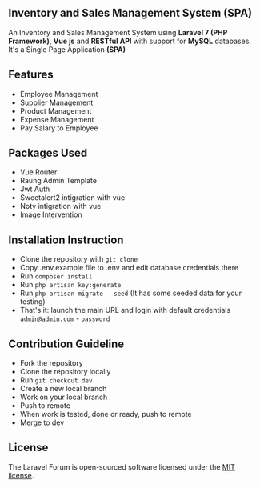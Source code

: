 ## Inventory and Sales Management System (SPA)
An Inventory and Sales Management System using __Laravel 7 (PHP Framework)__, __Vue js__ and __RESTful API__ with support for __MySQL__ databases. It's a Single Page Application __(SPA)__

## Features

- Employee Management
- Supplier Management
- Product Management
- Expense Management
- Pay Salary to Employee

## Packages Used

- Vue Router
- Raung Admin Template
- Jwt Auth
- Sweetalert2 intigration with vue
- Noty  intigration with vue
- Image Intervention

## Installation Instruction

- Clone the repository with `git clone`
- Copy .env.example file to .env and edit database credentials there
- Run `composer install`
- Run `php artisan key:generate`
- Run `php artisan migrate --seed` (It has some seeded data for your testing)
- That's it: launch the main URL and login with default credentials `admin@admin.com` - `password`

## Contribution Guideline

- Fork the repository
- Clone the repository locally
- Run `git checkout dev`
- Create a new local branch
- Work on your local branch
- Push to remote
- When work is tested, done or ready, push to remote
- Merge to dev

## License

The Laravel Forum is open-sourced software licensed under the [MIT license](https://opensource.org/licenses/MIT).
